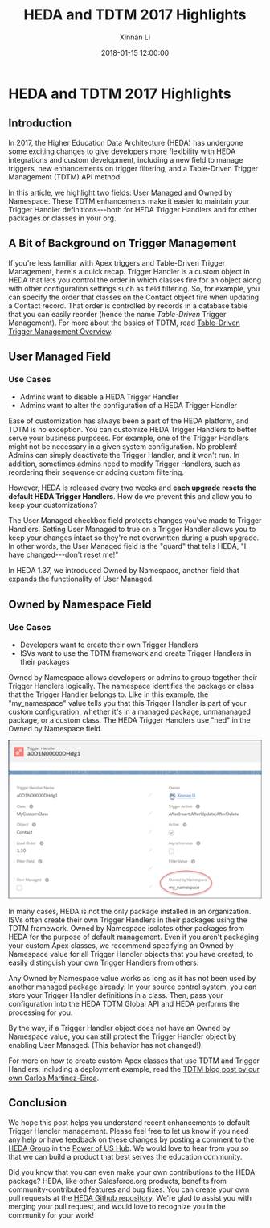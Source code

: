 ﻿---
layout:   post
title:    "HEDA and TDTM 2017 Highlights"
date:     2018-01-15 12:00:00
author:   Xinnan Li
excerpt:  "The Higher Education Data Architecture (HEDA) has undergone some exciting changes to give developers more flexibility with HEDA integrations and custom development, including a new field to manage triggers, new enhancements on trigger filtering, and a Table-Driven Trigger Management (TDTM) API method"
---

# HEDA and TDTM 2017 Highlights


## Introduction


In 2017, the Higher Education Data Architecture (HEDA) has undergone some exciting changes to give developers more flexibility with HEDA integrations and custom development, including a new field to manage triggers, new enhancements on trigger filtering, and a Table-Driven Trigger Management (TDTM) API method.

In this article, we highlight two fields: User Managed and Owned by Namespace. These TDTM enhancements make it easier to maintain your Trigger Handler definitions---both for HEDA Trigger Handlers and for other packages or classes in your org.

## A Bit of Background on Trigger Management


If you're less familiar with Apex triggers and Table-Driven Trigger Management, here's a quick recap. Trigger Handler is a custom object in HEDA that lets you control the order in which classes fire for an object along with other configuration settings such as field filtering. So, for example, you can specify the order that classes on the Contact object fire when updating a Contact record. That order is controlled by records in a database table that you can easily reorder (hence the name *Table-Driven* Trigger Management). For more about the basics of TDTM, read [Table-Driven Trigger Management Overview](https://powerofus.force.com/articles/Resource/Table-Driven-Trigger-Management-TDTM-Overview).

## User Managed Field


### Use Cases

-   Admins want to disable a HEDA Trigger Handler
-   Admins want to alter the configuration of a HEDA Trigger Handler

Ease of customization has always been a part of the HEDA platform, and TDTM is no exception. You can customize HEDA Trigger Handlers to better serve your business purposes. For example, one of the Trigger Handlers might not be necessary in a given system configuration. No problem! Admins can simply deactivate the Trigger Handler, and it won't run. In addition, sometimes admins need to modify Trigger Handlers, such as reordering their sequence or adding custom filtering.

However, HEDA is released every two weeks and **each upgrade resets the default HEDA Trigger Handlers**. How do we prevent this and allow you to keep your customizations?

The User Managed checkbox field protects changes you've made to Trigger Handlers. Setting User Managed to true on a Trigger Handler allows you to keep your changes intact so they're not overwritten during a push upgrade. In other words, the User Managed field is the "guard" that tells HEDA, "I have changed---don't reset me!"

In HEDA 1.37, we introduced Owned by Namespace, another field that expands the functionality of User Managed.

## Owned by Namespace Field


### Use Cases

-   Developers want to create their own Trigger Handlers
-   ISVs want to use the TDTM framework and create Trigger Handlers in their packages

Owned by Namespace allows developers or admins to group together their Trigger Handlers logically. The namespace identifies the package or class that the Trigger Handler belongs to. Like in this example, the "my_namespace" value tells you that this Trigger Handler is part of your custom configuration, whether it's in a managed package, unmananaged package, or a custom class. The HEDA Trigger Handlers use "hed" in the Owned by Namespace field.

![Trigger Handler Owned by Namespace](/assets/images/trigger_handler_owned_by_namespace.png)

In many cases, HEDA is not the only package installed in an organization. ISVs often create their own Trigger Handlers in their packages using the TDTM framework. Owned by Namespace isolates other packages from HEDA for the purpose of default management. Even if you aren't packaging your custom Apex classes, we recommend specifying an Owned by Namespace value for all Trigger Handler objects that you have created, to easily distinguish your own Trigger Handlers from others.

Any Owned by Namespace value works as long as it has not been used by another managed package already. In your source control system, you can store your Trigger Handler definitions in a class. Then, pass your configuration into the HEDA TDTM Global API and HEDA performs the processing for you.

By the way, if a Trigger Handler object does not have an Owned by Namespace value, you can still protect the Trigger Handler object by enabling User Managed. (This behavior has not changed!)

For more on how to create custom Apex classes that use TDTM and Trigger Handlers, including a deployment example, read the [TDTM blog post by our own Carlos Martinez-Eiroa](http://developer.salesforce.org/#blog/post/2016/06/10/table-driven-trigger-management.html).

## Conclusion


We hope this post helps you understand recent enhancements to default Trigger Handler management. Please feel free to let us know if you need any help or have feedback on these changes by posting a comment to the [HEDA Group](https://powerofus.force.com/_ui/core/chatter/groups/GroupProfilePage?g=0F980000000D6uj) in the [Power of US Hub](https://powerofus.force.com/publogin). We would love to hear from you so that we can build a product that best serves the education community.

Did you know that you can even make your own contributions to the HEDA package? HEDA, like other Salesforce.org products, benefits from community-contributed features and bug fixes. You can create your own pull requests at the [HEDA Github repository](https://github.com/SalesforceFoundation/HEDAP). We're glad to assist you with merging your pull request, and would love to recognize you in the community for your work!